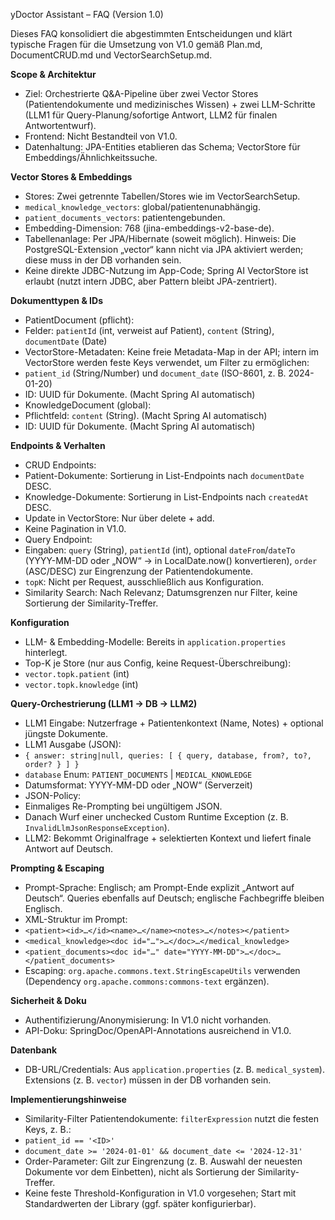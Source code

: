 yDoctor Assistant – FAQ (Version 1.0)

Dieses FAQ konsolidiert die abgestimmten Entscheidungen und klärt typische Fragen für die Umsetzung von V1.0 gemäß Plan.md, DocumentCRUD.md und VectorSearchSetup.md.

**Scope & Architektur**
- Ziel: Orchestrierte Q&A-Pipeline über zwei Vector Stores (Patientendokumente und medizinisches Wissen) + zwei LLM-Schritte (LLM1 für Query-Planung/sofortige Antwort, LLM2 für finalen Antwortentwurf).
- Frontend: Nicht Bestandteil von V1.0.
- Datenhaltung: JPA-Entities etablieren das Schema; VectorStore für Embeddings/Ähnlichkeitssuche.

**Vector Stores & Embeddings**
- Stores: Zwei getrennte Tabellen/Stores wie im VectorSearchSetup.
- `medical_knowledge_vectors`: global/patientenunabhängig.
- `patient_documents_vectors`: patientengebunden.
- Embedding-Dimension: 768 (jina-embeddings-v2-base-de).
- Tabellenanlage: Per JPA/Hibernate (soweit möglich). Hinweis: Die PostgreSQL-Extension „vector“ kann nicht via JPA aktiviert werden; diese muss in der DB vorhanden sein.
- Keine direkte JDBC-Nutzung im App-Code; Spring AI VectorStore ist erlaubt (nutzt intern JDBC, aber Pattern bleibt JPA-zentriert).

**Dokumenttypen & IDs**
- PatientDocument (pflicht):
- Felder: `patientId` (int, verweist auf Patient), `content` (String), `documentDate` (Date)
- VectorStore-Metadaten: Keine freie Metadata-Map in der API; intern im VectorStore werden feste Keys verwendet, um Filter zu ermöglichen:
- `patient_id` (String/Number) und `document_date` (ISO-8601, z. B. 2024-01-20)
- ID: UUID für Dokumente. (Macht Spring AI automatisch)
- KnowledgeDocument (global):
- Pflichtfeld: `content` (String). (Macht Spring AI automatisch)
- ID: UUID für Dokumente. (Macht Spring AI automatisch)

**Endpoints & Verhalten**
- CRUD Endpoints:
- Patient-Dokumente: Sortierung in List-Endpoints nach `documentDate` DESC.
- Knowledge-Dokumente: Sortierung in List-Endpoints nach `createdAt` DESC.
- Update in VectorStore: Nur über delete + add.
- Keine Pagination in V1.0.
- Query Endpoint:
- Eingaben: `query` (String), `patientId` (int), optional `dateFrom`/`dateTo` (YYYY-MM-DD oder „NOW“ → in LocalDate.now() konvertieren), `order` (ASC/DESC) zur Eingrenzung der Patientendokumente.
- `topK`: Nicht per Request, ausschließlich aus Konfiguration.
- Similarity Search: Nach Relevanz; Datumsgrenzen nur Filter, keine Sortierung der Similarity-Treffer.

**Konfiguration**
- LLM- & Embedding-Modelle: Bereits in `application.properties` hinterlegt.
- Top-K je Store (nur aus Config, keine Request-Überschreibung):
- `vector.topk.patient` (int)
- `vector.topk.knowledge` (int)

**Query-Orchestrierung (LLM1 → DB → LLM2)**
- LLM1 Eingabe: Nutzerfrage + Patientenkontext (Name, Notes) + optional jüngste Dokumente.
- LLM1 Ausgabe (JSON):
- `{ answer: string|null, queries: [ { query, database, from?, to?, order? } ] }`
- `database` Enum: `PATIENT_DOCUMENTS` | `MEDICAL_KNOWLEDGE`
- Datumsformat: YYYY-MM-DD oder „NOW“ (Serverzeit)
- JSON-Policy:
- Einmaliges Re-Prompting bei ungültigem JSON.
- Danach Wurf einer unchecked Custom Runtime Exception (z. B. `InvalidLlmJsonResponseException`).
- LLM2: Bekommt Originalfrage + selektierten Kontext und liefert finale Antwort auf Deutsch.

**Prompting & Escaping**
- Prompt-Sprache: Englisch; am Prompt-Ende explizit „Antwort auf Deutsch“. Queries ebenfalls auf Deutsch; englische Fachbegriffe bleiben Englisch.
- XML-Struktur im Prompt:
- `<patient><id>…</id><name>…</name><notes>…</notes></patient>`
- `<medical_knowledge><doc id="…">…</doc>…</medical_knowledge>`
- `<patient_documents><doc id="…" date="YYYY-MM-DD">…</doc>…</patient_documents>`
- Escaping: `org.apache.commons.text.StringEscapeUtils` verwenden (Dependency `org.apache.commons:commons-text` ergänzen).

**Sicherheit & Doku**
- Authentifizierung/Anonymisierung: In V1.0 nicht vorhanden.
- API-Doku: SpringDoc/OpenAPI-Annotations ausreichend in V1.0.

**Datenbank**
- DB-URL/Credentials: Aus `application.properties` (z. B. `medical_system`). Extensions (z. B. `vector`) müssen in der DB vorhanden sein.

**Implementierungshinweise**
- Similarity-Filter Patientendokumente: `filterExpression` nutzt die festen Keys, z. B.:
- `patient_id == '<ID>'`
- `document_date >= '2024-01-01' && document_date <= '2024-12-31'`
- Order-Parameter: Gilt zur Eingrenzung (z. B. Auswahl der neuesten Dokumente vor dem Einbetten), nicht als Sortierung der Similarity-Treffer.
- Keine feste Threshold-Konfiguration in V1.0 vorgesehen; Start mit Standardwerten der Library (ggf. später konfigurierbar).



